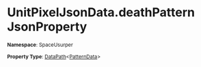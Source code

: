 # UnitPixelJsonData.deathPattern JsonProperty

<small>**Namespace**: SpaceUsurper</small>

<small>**Property Type**: [DataPath](../DataPath-1.md)&lt;[PatternData](../PatternData.md)&gt;</small>

